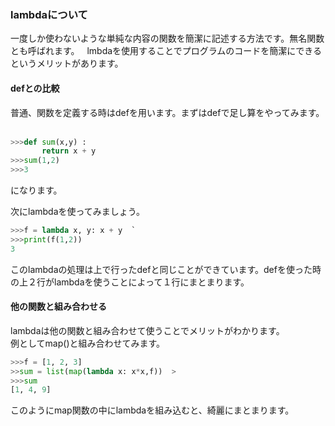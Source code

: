 ### lambdaについて
一度しか使わないような単純な内容の関数を簡潔に記述する方法です。無名関数とも呼ばれます。  
lmbdaを使用することでプログラムのコードを簡潔にできるというメリットがあります。  
  
#### defとの比較  
普通、関数を定義する時はdefを用います。まずはdefで足し算をやってみます。  
```python
>>>def sum(x,y) :  
       return x + y  
>>>sum(1,2)  
>>>3  
```
になります。  
  
次にlambdaを使ってみましょう。  
```python
>>>f = lambda x, y: x + y  `
>>>print(f(1,2))  
3  
```
このlambdaの処理は上で行ったdefと同じことができています。defを使った時の上２行がlambdaを使うことによって１行にまとまります。  

#### 他の関数と組み合わせる
lambdaは他の関数と組み合わせて使うことでメリットがわかります。  
例としてmap()と組み合わせてみます。  
```python
>>>f = [1, 2, 3]  
>>sum = list(map(lambda x: x*x,f))  >
>>>sum  
[1, 4, 9]  
```
このようにmap関数の中にlambdaを組み込むと、綺麗にまとまります。
